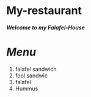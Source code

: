 # My-restaurant

***Welcome to my Falafel-House*** 

***Menu***
========================
1. falafel sandwich 
2. fool sandwic
3. falafel
4. Hummus 